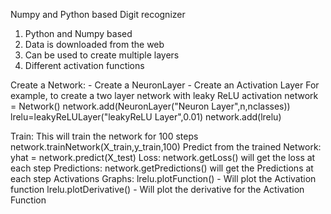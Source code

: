 Numpy and Python based Digit recognizer

1. Python and Numpy based
2. Data is downloaded from the web
3. Can be used to create multiple layers
4. Different activation functions

Create a Network:
    - Create a NeuronLayer
    - Create an Activation Layer
    For example, to create a two layer network with leaky ReLU activation
        network = Network()
        network.add(NeuronLayer("Neuron Layer",n,nclasses))
        lrelu=leakyReLULayer("leakyReLU Layer",0.01)
        network.add(lrelu)

Train:
    This will train the network for 100 steps
        network.trainNetwork(X_train,y_train,100)
Predict from the trained Network:
        yhat = network.predict(X_test)
Loss:
    network.getLoss() 
    will get the loss at each step
Predictions:
    network.getPredictions()
    will get the Predictions at each step
Activations Graphs:
    lrelu.plotFunction() - Will plot the Activation function 
    lrelu.plotDerivative() - Will plot the derivative for the Activation Function
